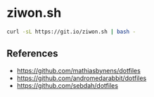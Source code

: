 # ziwon.sh

```sh
curl -sL https://git.io/ziwon.sh | bash -
```

## References
- https://github.com/mathiasbynens/dotfiles
- https://github.com/andromedarabbit/dotfiles
- https://github.com/sebdah/dotfiles
